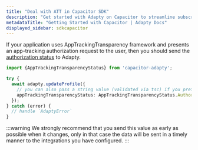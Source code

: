 ```yaml
---
title: "Deal with ATT in Capacitor SDK"
description: "Get started with Adapty on Capacitor to streamline subscription setup and management."
metadataTitle: "Getting Started with Capacitor | Adapty Docs"
displayed_sidebar: sdkcapacitor
---
```



If your application uses AppTrackingTransparency framework and presents an app-tracking authorization request to the user, then you should send the [authorization status](https://developer.apple.com/documentation/apptrackingtransparency/attrackingmanager/authorizationstatus/) to Adapty.

```typescript showLineNumbers
import {AppTrackingTransparencyStatus} from 'capacitor-adapty';

try {
  await adapty.updateProfile({
    // you can also pass a string value (validated via tsc) if you prefer
    appTrackingTransparencyStatus: AppTrackingTransparencyStatus.Authorized,
  });
} catch (error) {
  // handle `AdaptyError`
}
```

:::warning
We strongly recommend that you send this value as early as possible when it changes, only in that case the data will be sent in a timely manner to the integrations you have configured.
::: 